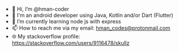 - 👋 Hi, I’m @hman-coder
- 📱 I'm an android developer using Java, Kotlin and/or Dart (Flutter)
- 🌱 I’m currently learning node js with express
- 📫 How to reach me via my email: hman_codes@protonmail.com
- 🌐 My stackoverflow profile: https://stackoverflow.com/users/9116478/skullz
<!---
hman-coder/hman-coder is a ✨ special ✨ repository because its `README.md` (this file) appears on your GitHub profile.
You can click the Preview link to take a look at your changes.
--->
